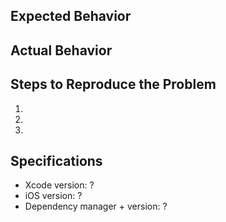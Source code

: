## Expected Behavior


## Actual Behavior


## Steps to Reproduce the Problem

  1.
  1.
  1.

## Specifications

  - Xcode version: ?
  - iOS version: ?
  - Dependency manager + version: ?
